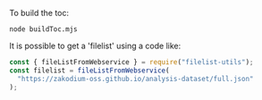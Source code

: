 To build the toc:

`node buildToc.mjs`

It is possible to get a 'filelist' using a code like:

```js
const { fileListFromWebservice } = require("filelist-utils");
const filelist = fileListFromWebservice(
  "https://zakodium-oss.github.io/analysis-dataset/full.json"
);
```
